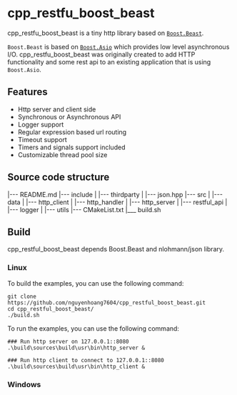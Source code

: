 # cpp_restfu_boost_beast
cpp_restfu_boost_beast is a tiny http library based on [`Boost.Beast`](https://www.boost.org/doc/libs/1_71_0/libs/beast/doc/html/index.html). 

`Boost.Beast` is based on [`Boost.Asio`](https://www.boost.org/doc/libs/1_71_0/doc/html/boost_asio.html) which provides low level asynchronous I/O.  cpp_restfu_boost_beast was originally created to add HTTP functionality and some rest api to an existing application that is using `Boost.Asio`.

## Features
- Http server and client side
- Synchronous or Asynchronous API
- Logger support
- Regular expression based url routing
- Timeout support
- Timers and signals support included
- Customizable thread pool size

## Source code structure

|--- README.md
|--- include
|    |--- thirdparty
|         |--- json.hpp
|--- src
|    |--- data
|    |--- http_client
|    |--- http_handler
|    |--- http_server
|    |--- restful_api
|    |--- logger
|    |--- utils
|--- CMakeList.txt
|___ build.sh

## Build

cpp_restful_boost_beast depends Boost.Beast and nlohmann/json library.

### Linux

To build the examples, you can use the following command:

```shell
git clone https://github.com/nguyenhoang7604/cpp_restful_boost_beast.git
cd cpp_restful_boost_beast/
./build.sh
```

To run the examples, you can use the following command:
```shell
### Run http server on 127.0.0.1::8080 
.\build\sources\build\usr\bin\http_server &

### Run http client to connect to 127.0.0.1::8080 
.\build\sources\build\usr\bin\http_client &
```

### Windows
